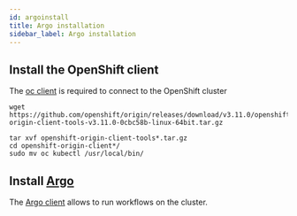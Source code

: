 ```yaml
---
id: argoinstall
title: Argo installation
sidebar_label: Argo installation
---
```


## Install the OpenShift client

The [oc client](https://www.okd.io/download.html) is required to connect to the OpenShift cluster

```shell
wget https://github.com/openshift/origin/releases/download/v3.11.0/openshift-origin-client-tools-v3.11.0-0cbc58b-linux-64bit.tar.gz

tar xvf openshift-origin-client-tools*.tar.gz
cd openshift-origin-client*/
sudo mv oc kubectl /usr/local/bin/
```

## Install [Argo](https://argoproj.github.io/argo/)

The [Argo client](https://github.com/argoproj/argo/blob/master/demo.md#1-download-argo) allows to run workflows on the cluster.